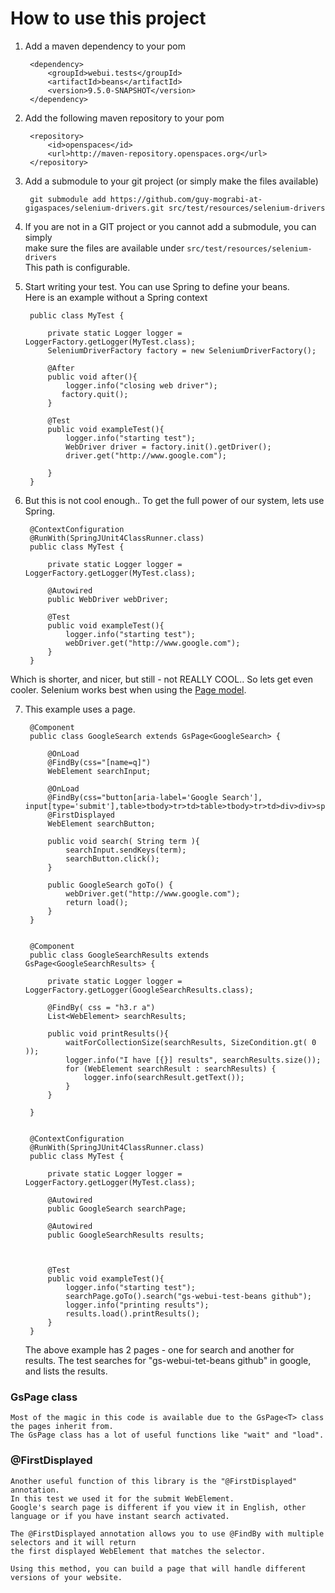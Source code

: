 How to use this project
=======================


1. Add a maven dependency to your pom
        
        <dependency>
            <groupId>webui.tests</groupId>
            <artifactId>beans</artifactId>
            <version>9.5.0-SNAPSHOT</version>
        </dependency>


2. Add the following maven repository to your pom


        <repository>
            <id>openspaces</id>
            <url>http://maven-repository.openspaces.org</url>
        </repository>

3. Add a submodule to your git project (or simply make the files available)

        git submodule add https://github.com/guy-mograbi-at-gigaspaces/selenium-drivers.git src/test/resources/selenium-drivers

4. If you are not in a GIT project or you cannot add a submodule, you can simply  
   make sure the files are available under `src/test/resources/selenium-drivers`  
   This path is configurable. 

5. Start writing your test. You can use Spring to define your beans.  
   Here is an example without a Spring context

        public class MyTest {

            private static Logger logger = LoggerFactory.getLogger(MyTest.class);
            SeleniumDriverFactory factory = new SeleniumDriverFactory();

            @After
            public void after(){
                logger.info("closing web driver");
               factory.quit();
            }

            @Test
            public void exampleTest(){
                logger.info("starting test");
                WebDriver driver = factory.init().getDriver();
                driver.get("http://www.google.com");

            }
        }


6. But this is not cool enough.. To get the full power of our system, lets use Spring.

        @ContextConfiguration
        @RunWith(SpringJUnit4ClassRunner.class)
        public class MyTest {

            private static Logger logger = LoggerFactory.getLogger(MyTest.class);

            @Autowired
            public WebDriver webDriver;

            @Test
            public void exampleTest(){
                logger.info("starting test");
                webDriver.get("http://www.google.com");
            }
        }

  Which is shorter, and nicer, but still - not REALLY COOL.. So lets get even cooler.
  Selenium works best when using the [Page model](https://code.google.com/p/selenium/wiki/PageObjects).

7. This example uses a page.

        @Component
        public class GoogleSearch extends GsPage<GoogleSearch> {

            @OnLoad
            @FindBy(css="[name=q]")
            WebElement searchInput;

            @OnLoad
            @FindBy(css="button[aria-label='Google Search'], input[type='submit'],table>tbody>tr>td>table>tbody>tr>td>div>div>span>span>input")
            @FirstDisplayed
            WebElement searchButton;

            public void search( String term ){
                searchInput.sendKeys(term);
                searchButton.click();
            }

            public GoogleSearch goTo() {
                webDriver.get("http://www.google.com");
                return load();
            }
        }


        @Component
        public class GoogleSearchResults extends GsPage<GoogleSearchResults> {

            private static Logger logger = LoggerFactory.getLogger(GoogleSearchResults.class);

            @FindBy( css = "h3.r a")
            List<WebElement> searchResults;

            public void printResults(){
                waitForCollectionSize(searchResults, SizeCondition.gt( 0 ));
                logger.info("I have [{}] results", searchResults.size());
                for (WebElement searchResult : searchResults) {
                    logger.info(searchResult.getText());
                }
            }

        }


        @ContextConfiguration
        @RunWith(SpringJUnit4ClassRunner.class)
        public class MyTest {

            private static Logger logger = LoggerFactory.getLogger(MyTest.class);

            @Autowired
            public GoogleSearch searchPage;

            @Autowired
            public GoogleSearchResults results;



            @Test
            public void exampleTest(){
                logger.info("starting test");
                searchPage.goTo().search("gs-webui-test-beans github");
                logger.info("printing results");
                results.load().printResults();
            }
        }

    The above example has 2 pages - one for search and another for results.
    The test searches for "gs-webui-tet-beans github" in google, and lists the results.

###    GsPage class

    Most of the magic in this code is available due to the GsPage<T> class the pages inherit from.
    The GsPage class has a lot of useful functions like "wait" and "load".

###    @FirstDisplayed

    Another useful function of this library is the "@FirstDisplayed" annotation.
    In this test we used it for the submit WebElement.
    Google's search page is different if you view it in English, other language or if you have instant search activated.

    The @FirstDisplayed annotation allows you to use @FindBy with multiple selectors and it will return
    the first displayed WebElement that matches the selector.

    Using this method, you can build a page that will handle different versions of your website.



